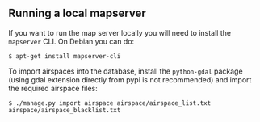 ## Running a local mapserver

If you want to run the map server locally you will need to install the
`mapserver` CLI. On Debian you can do:

    $ apt-get install mapserver-cli

To import airspaces into the database, install the `python-gdal` package (using
gdal extension directly from pypi is not recommended) and import the required
airspace files:

    $ ./manage.py import airspace airspace/airspace_list.txt airspace/airspace_blacklist.txt

